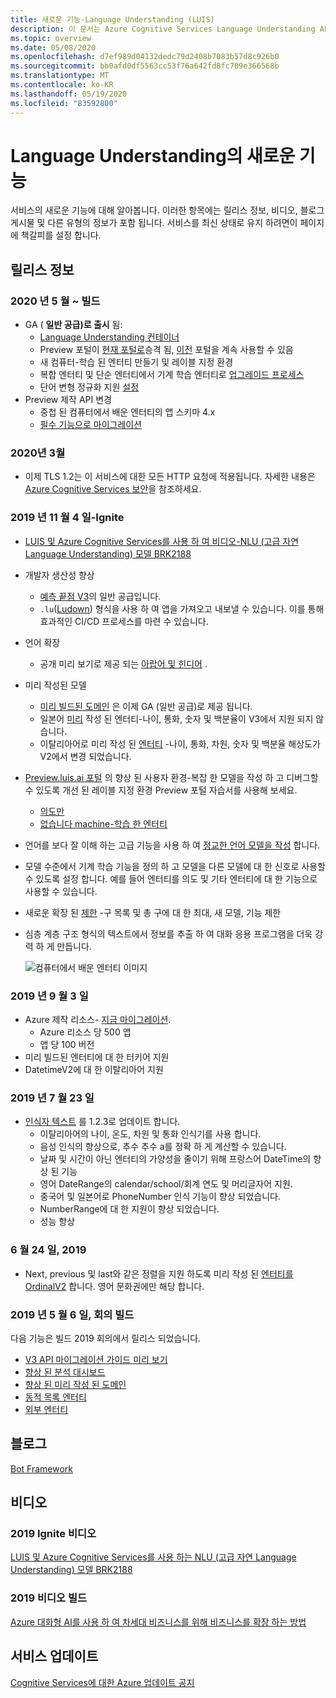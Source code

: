 ```yaml
---
title: 새로운 기능-Language Understanding (LUIS)
description: 이 문서는 Azure Cognitive Services Language Understanding API 대 한 뉴스로 정기적으로 업데이트 됩니다.
ms.topic: overview
ms.date: 05/08/2020
ms.openlocfilehash: d7ef989d04132dedc79d2408b7083b57d8c926b0
ms.sourcegitcommit: bb0afd0df5563cc53f76a642fd8fc709e366568b
ms.translationtype: MT
ms.contentlocale: ko-KR
ms.lasthandoff: 05/19/2020
ms.locfileid: "83592800"
---
```

# <a name="whats-new-in-language-understanding"></a>Language Understanding의 새로운 기능

서비스의 새로운 기능에 대해 알아봅니다. 이러한 항목에는 릴리스 정보, 비디오, 블로그 게시물 및 다른 유형의 정보가 포함 됩니다. 서비스를 최신 상태로 유지 하려면이 페이지에 책갈피를 설정 합니다.

## <a name="release-notes"></a>릴리스 정보

### <a name="may-2020---build"></a>2020 년 5 월 ~ 빌드

* GA ( **일반 공급)로 출시** 됨:
    * [Language Understanding 컨테이너](luis-container-howto.md)
    * Preview 포털이 [현재 포털로](https://www.luis.ai)승격 됨, [이전](https://previous.luis.ai) 포털을 계속 사용할 수 있음
    * 새 컴퓨터-학습 된 엔터티 만들기 및 레이블 지정 환경
    * 복합 엔터티 및 단순 엔터티에서 기계 학습 엔터티로 [업그레이드 프로세스](migrate-from-composite-entity.md)
    * 단어 변형 정규화 지원 [설정](how-to-application-settings-portal.md)
* Preview 제작 API 변경
    * 중첩 된 컴퓨터에서 배운 엔터티의 앱 스키마 4.x
    * [필수 기능으로 마이그레이션](luis-migration-authoring-entities.md#api-change-constraint-replaced-with-required-feature)


### <a name="march-2020"></a>2020년 3월

* 이제 TLS 1.2는 이 서비스에 대한 모든 HTTP 요청에 적용됩니다. 자세한 내용은 [Azure Cognitive Services 보안](../cognitive-services-security.md)을 참조하세요.

### <a name="november-4-2019---ignite"></a>2019 년 11 월 4 일-Ignite

* [LUIS 및 Azure Cognitive Services를 사용 하 여 비디오-NLU (고급 자연 Language Understanding) 모델 BRK2188](https://www.youtube.com/watch?v=JdJEV2jV0_Y)

* 개발자 생산성 향상
    * [예측 끝점 V3](luis-migration-api-v3.md)의 일반 공급입니다.
    * `.lu`([Ludown](https://github.com/microsoft/botbuilder-tools/tree/master/packages/Ludown)) 형식을 사용 하 여 앱을 가져오고 내보낼 수 있습니다. 이를 통해 효과적인 CI/CD 프로세스를 마련 수 있습니다.
* 언어 확장
    * 공개 미리 보기로 제공 되는 [아랍어 및 힌디어](luis-language-support.md) .
* 미리 작성된 모델
    * [미리 빌드된 도메인](luis-reference-prebuilt-domains.md) 은 이제 GA (일반 공급)로 제공 됩니다.
    * 일본어 [미리](luis-reference-prebuilt-entities.md#japanese-entity-support) 작성 된 엔터티-나이, 통화, 숫자 및 백분율이 V3에서 지원 되지 않습니다.
    * 이탈리아어로 미리 작성 된 [엔터티](luis-reference-prebuilt-entities.md#italian-entity-support) -나이, 통화, 차원, 숫자 및 백분율 해상도가 V2에서 변경 되었습니다.
* [Preview.luis.ai 포털](https://preview.luis.ai) 의 향상 된 사용자 환경-복잡 한 모델을 작성 하 고 디버그할 수 있도록 개선 된 레이블 지정 환경 Preview 포털 자습서를 사용해 보세요.
    * [의도만](tutorial-intents-only.md)
    * [없습니다 machine-학습 한 엔터티](tutorial-machine-learned-entity.md)
* 언어를 보다 잘 이해 하는 고급 기능을 사용 하 여 [정교한 언어 모델을 작성](luis-concept-entity-types.md) 합니다.
* 모델 수준에서 기계 학습 기능을 정의 하 고 모델을 다른 모델에 대 한 신호로 사용할 수 있도록 설정 합니다. 예를 들어 엔터티를 의도 및 기타 엔터티에 대 한 기능으로 사용할 수 있습니다.
* 새로운 확장 된 [제한](luis-limits.md) -구 목록 및 총 구에 대 한 최대, 새 모델, 기능 제한
* 심층 계층 구조 형식의 텍스트에서 정보를 추출 하 여 대화 응용 프로그램을 더욱 강력 하 게 만듭니다.

    ![컴퓨터에서 배운 엔터티 이미지](./media/whats-new/deep-entity-extraction-example.png)

### <a name="september-3-2019"></a>2019 년 9 월 3 일

* Azure 제작 리소스- [지금 마이그레이션](luis-migration-authoring.md).
    * Azure 리소스 당 500 앱
    * 앱 당 100 버전
* 미리 빌드된 엔터티에 대 한 터키어 지원
* DatetimeV2에 대 한 이탈리아어 지원

### <a name="july-23-2019"></a>2019 년 7 월 23 일

* [인식자 텍스트](https://github.com/microsoft/Recognizers-Text/releases/tag/dotnet-v1.2.3) 를 1.2.3로 업데이트 합니다.
    * 이탈리아어의 나이, 온도, 차원 및 통화 인식기를 사용 합니다.
    * 음성 인식의 향상으로, 추수 추수 a를 정확 하 게 계산할 수 있습니다.
    * 날짜 및 시간이 아닌 엔터티의 가양성을 줄이기 위해 프랑스어 DateTime의 향상 된 기능
    * 영어 DateRange의 calendar/school/회계 연도 및 머리글자어 지원.
    * 중국어 및 일본어로 PhoneNumber 인식 기능이 향상 되었습니다.
    * NumberRange에 대 한 지원이 향상 되었습니다.
    * 성능 향상

### <a name="june-24-2019"></a>6 월 24 일, 2019

* Next, previous 및 last와 같은 정렬을 지원 하도록 미리 작성 된 [엔터티를 OrdinalV2](luis-reference-prebuilt-ordinal-v2.md) 합니다. 영어 문화권에만 해당 합니다.

### <a name="may-6-2019---build-conference"></a>2019 년 5 월 6 일, 회의 빌드

다음 기능은 빌드 2019 회의에서 릴리스 되었습니다.

* [V3 API 마이그레이션 가이드 미리 보기](luis-migration-api-v3.md)
* [향상 된 분석 대시보드](luis-how-to-use-dashboard.md)
* [향상 된 미리 작성 된 도메인](luis-reference-prebuilt-domains.md)
* [동적 목록 엔터티](schema-change-prediction-runtime.md#dynamic-lists-passed-in-at-prediction-time)
* [외부 엔터티](schema-change-prediction-runtime.md#external-entities-passed-in-at-prediction-time)

## <a name="blogs"></a>블로그

[Bot Framework](https://blog.botframework.com/)

## <a name="videos"></a>비디오

### <a name="2019-ignite-videos"></a>2019 Ignite 비디오

[LUIS 및 Azure Cognitive Services를 사용 하는 NLU (고급 자연 Language Understanding) 모델 BRK2188](https://www.youtube.com/watch?v=JdJEV2jV0_Y)

### <a name="2019-build-videos"></a>2019 비디오 빌드

[Azure 대화형 AI를 사용 하 여 차세대 비즈니스를 위해 비즈니스를 확장 하는 방법](https://www.youtube.com/watch?v=_k97jd-csuk&feature=youtu.be)

## <a name="service-updates"></a>서비스 업데이트

[Cognitive Services에 대한 Azure 업데이트 공지](https://azure.microsoft.com/updates/?product=cognitive-services)
